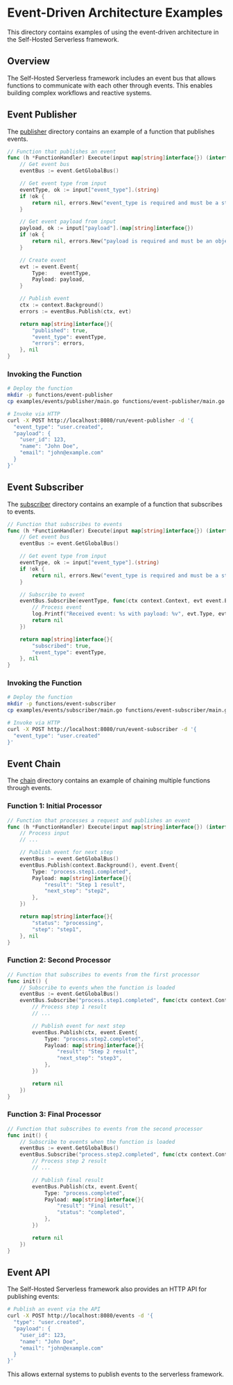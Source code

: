 # Event-Driven Architecture Examples

This directory contains examples of using the event-driven architecture in the Self-Hosted Serverless framework.

## Overview

The Self-Hosted Serverless framework includes an event bus that allows functions to communicate with each other through events. This enables building complex workflows and reactive systems.

## Event Publisher

The [publisher](./publisher) directory contains an example of a function that publishes events.

```go
// Function that publishes an event
func (h *FunctionHandler) Execute(input map[string]interface{}) (interface{}, error) {
    // Get event bus
    eventBus := event.GetGlobalBus()

    // Get event type from input
    eventType, ok := input["event_type"].(string)
    if !ok {
        return nil, errors.New("event_type is required and must be a string")
    }

    // Get event payload from input
    payload, ok := input["payload"].(map[string]interface{})
    if !ok {
        return nil, errors.New("payload is required and must be an object")
    }

    // Create event
    evt := event.Event{
        Type:    eventType,
        Payload: payload,
    }

    // Publish event
    ctx := context.Background()
    errors := eventBus.Publish(ctx, evt)

    return map[string]interface{}{
        "published": true,
        "event_type": eventType,
        "errors": errors,
    }, nil
}
```

### Invoking the Function

```sh
# Deploy the function
mkdir -p functions/event-publisher
cp examples/events/publisher/main.go functions/event-publisher/main.go

# Invoke via HTTP
curl -X POST http://localhost:8080/run/event-publisher -d '{
  "event_type": "user.created",
  "payload": {
    "user_id": 123,
    "name": "John Doe",
    "email": "john@example.com"
  }
}'
```

## Event Subscriber

The [subscriber](./subscriber) directory contains an example of a function that subscribes to events.

```go
// Function that subscribes to events
func (h *FunctionHandler) Execute(input map[string]interface{}) (interface{}, error) {
    // Get event bus
    eventBus := event.GetGlobalBus()

    // Get event type from input
    eventType, ok := input["event_type"].(string)
    if !ok {
        return nil, errors.New("event_type is required and must be a string")
    }

    // Subscribe to event
    eventBus.Subscribe(eventType, func(ctx context.Context, evt event.Event) error {
        // Process event
        log.Printf("Received event: %s with payload: %v", evt.Type, evt.Payload)
        return nil
    })

    return map[string]interface{}{
        "subscribed": true,
        "event_type": eventType,
    }, nil
}
```

### Invoking the Function

```sh
# Deploy the function
mkdir -p functions/event-subscriber
cp examples/events/subscriber/main.go functions/event-subscriber/main.go

# Invoke via HTTP
curl -X POST http://localhost:8080/run/event-subscriber -d '{
  "event_type": "user.created"
}'
```

## Event Chain

The [chain](./chain) directory contains an example of chaining multiple functions through events.

### Function 1: Initial Processor

```go
// Function that processes a request and publishes an event
func (h *FunctionHandler) Execute(input map[string]interface{}) (interface{}, error) {
    // Process input
    // ...

    // Publish event for next step
    eventBus := event.GetGlobalBus()
    eventBus.Publish(context.Background(), event.Event{
        Type: "process.step1.completed",
        Payload: map[string]interface{}{
            "result": "Step 1 result",
            "next_step": "step2",
        },
    })

    return map[string]interface{}{
        "status": "processing",
        "step": "step1",
    }, nil
}
```

### Function 2: Second Processor

```go
// Function that subscribes to events from the first processor
func init() {
    // Subscribe to events when the function is loaded
    eventBus := event.GetGlobalBus()
    eventBus.Subscribe("process.step1.completed", func(ctx context.Context, evt event.Event) error {
        // Process step 1 result
        // ...

        // Publish event for next step
        eventBus.Publish(ctx, event.Event{
            Type: "process.step2.completed",
            Payload: map[string]interface{}{
                "result": "Step 2 result",
                "next_step": "step3",
            },
        })

        return nil
    })
}
```

### Function 3: Final Processor

```go
// Function that subscribes to events from the second processor
func init() {
    // Subscribe to events when the function is loaded
    eventBus := event.GetGlobalBus()
    eventBus.Subscribe("process.step2.completed", func(ctx context.Context, evt event.Event) error {
        // Process step 2 result
        // ...

        // Publish final result
        eventBus.Publish(ctx, event.Event{
            Type: "process.completed",
            Payload: map[string]interface{}{
                "result": "Final result",
                "status": "completed",
            },
        })

        return nil
    })
}
```

## Event API

The Self-Hosted Serverless framework also provides an HTTP API for publishing events:

```sh
# Publish an event via the API
curl -X POST http://localhost:8080/events -d '{
  "type": "user.created",
  "payload": {
    "user_id": 123,
    "name": "John Doe",
    "email": "john@example.com"
  }
}'
```

This allows external systems to publish events to the serverless framework.
